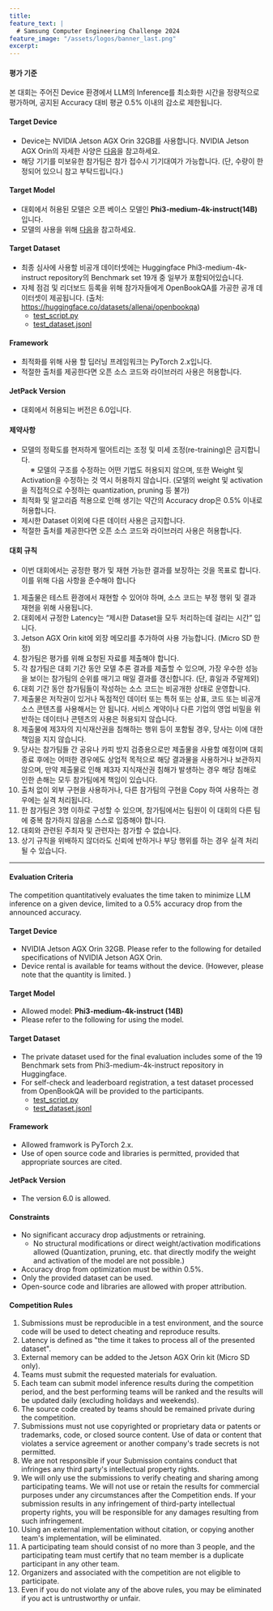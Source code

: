 ```yaml
---
title:
feature_text: |
  # Samsung Computer Engineering Challenge 2024
feature_image: "/assets/logos/banner_last.png"
excerpt:
---
```


#### 평가 기준
본 대회는 주어진 Device 환경에서 LLM의 Inference를 최소화한 시간을 정량적으로 평가하며, 공지된 Accuracy 대비 평균 0.5% 이내의 감소로 제한됩니다.
   
       
#### Target Device
 * Device는 NVIDIA Jetson AGX Orin 32GB를 사용합니다.  NVIDIA Jetson AGX Orin의 자세한 사양은 <a target="_blank" href="https://www.nvidia.com/en-us/autonomous-machines/embedded-systems/jetson-orin/"> 다음</a>을 참고하세요.  
 * 해당 기기를 미보유한 참가팀은 참가 접수시 기기대여가 가능합니다. (단, 수량이 한정되어 있으니 참고 부탁드립니다.)
   
#### Target Model
 * 대회에서 허용된 모델은 오픈 베이스 모델인 **Phi3-medium-4k-instruct(14B)** 입니다.  
 * 모델의 사용을 위해 <a target="_blank" href="https://ai.azure.com/explore/models/Phi-3-medium-4k-instruct/version/1/registry/azureml"> 다음</a>을 참고하세요.  


#### Target Dataset
 * 최종 심사에 사용할 비공개 데이터셋에는 Huggingface Phi3-medium-4k-instruct repository의 Benchmark set 19개 중 일부가 포함되어있습니다.
 * 자체 점검 및 리더보드 등록을 위해 참가자들에게 OpenBookQA를 가공한 공개 데이터셋이 제공됩니다. (출처: https://huggingface.co/datasets/allenai/openbookqa)
   * <a href="/assets/files/test_script.py" download="test_script.py"> test_script.py</a>
   * <a href="/assets/files/test_dataset.jsonl" download="test_dataset.jsonl"> test_dataset.jsonl</a>
  
#### Framework
 * 최적화를 위해 사용 할 딥러닝 프레임워크는 PyTorch 2.x입니다.
 * 적절한 출처를 제공한다면 오픈 소스 코드와 라이브러리 사용은 허용합니다.

#### JetPack Version
 * 대회에서 허용되는 버전은 6.0입니다.

#### 제약사항 

* 모델의 정확도를 현저하게 떨어트리는 조정 및 미세 조정(re-training)은 금지합니다.  
  ※ 모델의 구조를 수정하는 어떤 기법도 허용되지 않으며, 또한 Weight 및 Activation을 수정하는 것 역시 허용하지 않습니다.
     (모델의 weight 및 activation을 직접적으로 수정하는 quantization, pruning 등 불가) 
*  최적화 및 알고리즘 적용으로 인해 생기는 약간의 Accuracy drop은 0.5% 이내로 허용합니다.  
*  제시한 Dataset 이외에 다른 데이터 사용은 금지합니다.  
*  적절한 출처를 제공한다면 오픈 소스 코드와 라이브러리 사용은 허용합니다.  
 
   
#### 대회 규칙

* 이번 대회에서는 공정한 평가 및 재현 가능한 결과를 보장하는 것을 목표로 합니다. 이를 위해 다음 사항을 준수해야 합니다  
 1. 제출물은 테스트 환경에서 재현할 수 있어야 하며, 소스 코드는 부정 행위 및 결과 재현을 위해 사용됩니다.
 2. 대회에서 규정한 Latency는 “제시한 Dataset을 모두 처리하는데 걸리는 시간” 입니다.  
 3. Jetson AGX Orin kit에 외장 메모리를 추가하여 사용 가능합니다. (Micro SD 한정)  
 4. 참가팀은 평가를 위해 요청된 자료를 제출해야 합니다.    
 5. 각 참가팀은 대회 기간 동안 모델 추론 결과를 제출할 수 있으며, 가장 우수한 성능을 보이는 참가팀의 순위를 매기고 매일 결과를 갱신합니다. (단, 휴일과 주말제외)    
 6. 대회 기간 동안 참가팀들이 작성하는 소스 코드는 비공개한 상태로 운영합니다.
 7. 제출물은 저작권이 있거나 독점적인 데이터 또는 특허 또는 상표, 코드 또는 비공개 소스 콘텐츠를 사용해서는 안 됩니다. 서비스 계약이나 다른 기업의 영업 비밀을 위반하는 데이터나 콘텐츠의 사용은 허용되지 않습니다.    
 8. 제출물에 제3자의 지식재산권을 침해하는 행위 등이 포함될 경우, 당사는 이에 대한 책임을 지지 않습니다.  
 9. 당사는 참가팀들 간 공유나 카피 방지 검증용으로만 제출물을 사용할 예정이며 대회 종료 후에는 어떠한 경우에도 상업적 목적으로 해당 결과물을 사용하거나 보관하지 않으며, 만약 제출물로 인해 제3자 지식재산권 침해가 발생하는 경우 해당 침해로 인한 손해는 모두 참가팀에게 책임이 있습니다.    
 10. 출처 없이 외부 구현을 사용하거나, 다른 참가팀의 구현을 Copy 하여 사용하는 경우에는 실격 처리됩니다.   
 11. 한 참가팀은 3명 이하로 구성할 수 있으며, 참가팀에서는 팀원이 이 대회의 다른 팀에 중복 참가하지 않음을 스스로 입증해야 합니다.    
 12. 대회와 관련된 주최자 및 관련자는 참가할 수 없습니다.  
 13. 상기 규칙을 위배하지 않더라도 신뢰에 반하거나 부당 행위를 하는 경우 실격 처리될 수 있습니다.  

<hr />

#### Evaluation Criteria
The competition quantitatively evaluates the time taken to minimize LLM inference on a given device, limited to a 0.5% accuracy drop from the announced accuracy.

#### Target Device
 * NVIDIA Jetson AGX Orin 32GB. Please refer to the following for detailed specifications of NVIDIA Jetson AGX Orin.  
 * Device rental is available for teams without the device.  (However, please note that the quantity is limited. )

#### Target Model
 * Allowed model: **Phi3-medium-4k-instruct (14B)**
 * Please refer to the following for using the model.

#### Target Dataset
 * The private dataset used for the final evaluation includes some of the 19 Benchmark sets from Phi3-medium-4k-instruct repository in Huggingface.
 * For self-check and leaderboard registration, a test dataset processed from OpenBookQA will be provided to the participants.
   * <a href="/assets/files/test_script.py" download="test_script.py"> test_script.py</a>
   * <a href="/assets/files/test_dataset.jsonl" download="test_dataset.jsonl"> test_dataset.jsonl</a>
  
#### Framework
 * Allowed framwork is PyTorch 2.x.
 * Use of open source code and libraries is permitted, provided that appropriate sources are cited.

#### JetPack Version
 * The version 6.0 is allowed.

#### Constraints
 * No significant accuracy drop adjustments or retraining.
   * No structural modifications or direct weight/activation modifications allowed (Quantization, pruning, etc. that directly modify the weight and activation of the model are not possible.)
 * Accuracy drop from optimization must be within 0.5%.
 * Only the provided dataset can be used.
 * Open-source code and libraries are allowed with proper attribution.

#### Competition Rules
 1. Submissions must be reproducible in a test environment, and the source code will be used to detect cheating and reproduce results.    
 2. Latency is defined as "the time it takes to process all of the presented dataset".    
 3. External memory can be added to the Jetson AGX Orin kit (Micro SD only).    
 4. Teams must submit the requested materials for evaluation.    
 5. Each team can submit model inference results during the competition period, and the best performing teams will be ranked and the results will be updated daily 
(excluding holidays and weekends).    
 6. The source code created by teams should be remained private during the competition.    
 7. Submissions must not use copyrighted or proprietary data or patents or trademarks, code, or closed source content. Use of data or content that violates a service agreement or another company's trade secrets is not permitted.    
 8. We are not responsible if your Submission contains conduct that infringes any third party's intellectual property rights.    
 9. We will only use the submissions to verify cheating and sharing among participating teams. We will not use or retain the results for commercial purposes under any circumstances after the Competition ends. If your submission results in any infringement of third-party intellectual property rights, you will be responsible for any damages resulting from such infringement.    
 10. Using an external implementation without citation, or copying another team's implementation, will be eliminated.    
 11. A participating team should consist of no more than 3 people, and the participating team must certify that no team member is a duplicate participant in any other team.    
 12. Organizers and associated with the competition are not eligible to participate.    
 13. Even if you do not violate any of the above rules, you may be eliminated if you act is untrustworthy or unfair.    
